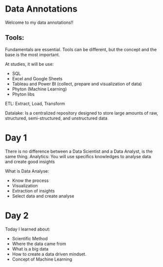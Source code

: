 # Data Annotations

Welcome to my data annotations!!

## Tools:

Fundamentals are essential. Tools can be different, but the concept and the base is the most important.

At studies, it will be use:

- SQL
- Excel and Google Sheets
- Tableau and Power BI (collect, prepare and visualization of data)
- Phyton (Machine Learning)
- Phyton libs

ETL:
Extract, Load, Transform

Datalake:
Is a centralized repository designed to store large amounts of raw, structured, semi-structured, and unstructured data

# Day 1

There is no difference between a Data Scientist and a Data Analyst, is the same thing.
Analytics: You will use specifics knowledges to analyse data and create good insights

What is Data Analyse:

- Know the process
- Visualization
- Extraction of insights
- Select data and create analyse

# Day 2

Today I learned about:

- Scientific Method
- Where the data came from
- What is a big data
- How to create a data driven mindset.
- Concept of Machine Learning
